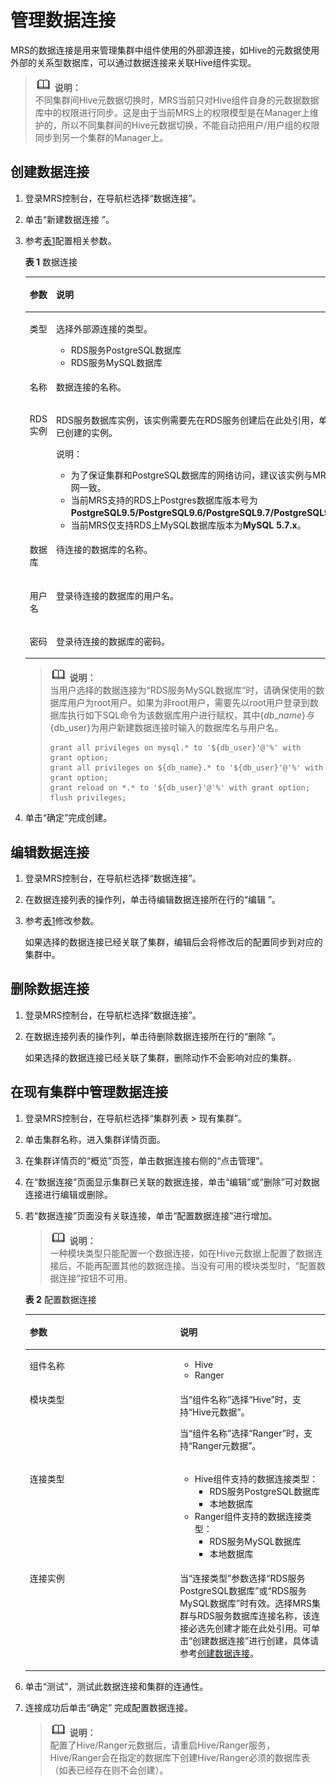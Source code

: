 # 管理数据连接<a name="ZH-CN_TOPIC_0193467691"></a>

MRS的数据连接是用来管理集群中组件使用的外部源连接，如Hive的元数据使用外部的关系型数据库，可以通过数据连接来关联Hive组件实现。

>![](public_sys-resources/icon-note.gif) **说明：**   
>不同集群间Hive元数据切换时，MRS当前只对Hive组件自身的元数据数据库中的权限进行同步。这是由于当前MRS上的权限模型是在Manager上维护的，所以不同集群间的Hive元数据切换，不能自动把用户/用户组的权限同步到另一个集群的Manager上。  

## 创建数据连接<a name="section813712431913"></a>

1.  登录MRS控制台，在导航栏选择“数据连接”。
2.  单击“新建数据连接 ”。
3.  参考[表1](#table1146019253265)配置相关参数。

    **表 1**  数据连接

    <a name="table1146019253265"></a>
    <table><thead align="left"><tr id="row2461825102615"><th class="cellrowborder" valign="top" width="50%" id="mcps1.2.3.1.1"><p id="p1846162582611"><a name="p1846162582611"></a><a name="p1846162582611"></a>参数</p>
    </th>
    <th class="cellrowborder" valign="top" width="50%" id="mcps1.2.3.1.2"><p id="p74611825182610"><a name="p74611825182610"></a><a name="p74611825182610"></a>说明</p>
    </th>
    </tr>
    </thead>
    <tbody><tr id="row9461202572619"><td class="cellrowborder" valign="top" width="50%" headers="mcps1.2.3.1.1 "><p id="p24611025162618"><a name="p24611025162618"></a><a name="p24611025162618"></a>类型</p>
    </td>
    <td class="cellrowborder" valign="top" width="50%" headers="mcps1.2.3.1.2 "><p id="p16608115810263"><a name="p16608115810263"></a><a name="p16608115810263"></a>选择外部源连接的类型。</p>
    <a name="ul5373134715535"></a><a name="ul5373134715535"></a><ul id="ul5373134715535"><li>RDS服务PostgreSQL数据库</li><li>RDS服务MySQL数据库</li></ul>
    </td>
    </tr>
    <tr id="row0461152515266"><td class="cellrowborder" valign="top" width="50%" headers="mcps1.2.3.1.1 "><p id="p17461102511265"><a name="p17461102511265"></a><a name="p17461102511265"></a>名称</p>
    </td>
    <td class="cellrowborder" valign="top" width="50%" headers="mcps1.2.3.1.2 "><p id="p13461325182618"><a name="p13461325182618"></a><a name="p13461325182618"></a>数据连接的名称。</p>
    </td>
    </tr>
    <tr id="row646112532618"><td class="cellrowborder" valign="top" width="50%" headers="mcps1.2.3.1.1 "><p id="p246102515266"><a name="p246102515266"></a><a name="p246102515266"></a>RDS实例</p>
    </td>
    <td class="cellrowborder" valign="top" width="50%" headers="mcps1.2.3.1.2 "><p id="p194611625132614"><a name="p194611625132614"></a><a name="p194611625132614"></a>RDS服务数据库实例，该实例需要先在RDS服务创建后在此处引用，单击“查看RDS实例”查看已创建的实例。</p>
    <div class="note" id="note16171254135412"><a name="note16171254135412"></a><a name="note16171254135412"></a><span class="notetitle"> 说明： </span><div class="notebody"><a name="ul1115183217303"></a><a name="ul1115183217303"></a><ul id="ul1115183217303"><li>为了保证集群和PostgreSQL数据库的网络访问，建议该实例与MRS集群的虚拟私有云和子网一致。</li><li>当前MRS支持的RDS上Postgres数据库版本号为<strong id="b621012431304"><a name="b621012431304"></a><a name="b621012431304"></a>PostgreSQL9.5/PostgreSQL9.6/PostgreSQL9.7/PostgreSQL9.8/PostgreSQL10.0</strong>。</li><li>当前MRS仅支持RDS上MySQL数据库版本为<strong id="b1132802333717"><a name="b1132802333717"></a><a name="b1132802333717"></a>MySQL 5.7.x</strong>。</li></ul>
    </div></div>
    </td>
    </tr>
    <tr id="row146122532613"><td class="cellrowborder" valign="top" width="50%" headers="mcps1.2.3.1.1 "><p id="p1046112253268"><a name="p1046112253268"></a><a name="p1046112253268"></a>数据库</p>
    </td>
    <td class="cellrowborder" valign="top" width="50%" headers="mcps1.2.3.1.2 "><p id="p14611225172611"><a name="p14611225172611"></a><a name="p14611225172611"></a>待连接的数据库的名称。</p>
    </td>
    </tr>
    <tr id="row1646182562610"><td class="cellrowborder" valign="top" width="50%" headers="mcps1.2.3.1.1 "><p id="p146112512265"><a name="p146112512265"></a><a name="p146112512265"></a>用户名</p>
    </td>
    <td class="cellrowborder" valign="top" width="50%" headers="mcps1.2.3.1.2 "><p id="p24611225102612"><a name="p24611225102612"></a><a name="p24611225102612"></a>登录待连接的数据库的用户名。</p>
    </td>
    </tr>
    <tr id="row7461325102620"><td class="cellrowborder" valign="top" width="50%" headers="mcps1.2.3.1.1 "><p id="p946117252263"><a name="p946117252263"></a><a name="p946117252263"></a>密码</p>
    </td>
    <td class="cellrowborder" valign="top" width="50%" headers="mcps1.2.3.1.2 "><p id="p1846142513269"><a name="p1846142513269"></a><a name="p1846142513269"></a>登录待连接的数据库的密码。</p>
    </td>
    </tr>
    </tbody>
    </table>

    >![](public_sys-resources/icon-note.gif) **说明：**   
    >当用户选择的数据连接为“RDS服务MySQL数据库“时，请确保使用的数据库用户为root用户。如果为非root用户，需要先以root用户登录到数据库执行如下SQL命令为该数据库用户进行赋权，其中$\{db\_name\}与$\{db\_user\}为用户新建数据连接时输入的数据库名与用户名。  
    >```  
    >grant all privileges on mysql.* to '${db_user}'@'%' with grant option;  
    >grant all privileges on ${db_name}.* to '${db_user}'@'%' with grant option;  
    >grant reload on *.* to '${db_user}'@'%' with grant option;  
    >flush privileges;  
    >```  

4.  单击“确定”完成创建。

## 编辑数据连接<a name="section1363818514227"></a>

1.  登录MRS控制台，在导航栏选择“数据连接”。
2.  在数据连接列表的操作列，单击待编辑数据连接所在行的“编辑 ”。
3.  参考[表1](#table1146019253265)修改参数。

    如果选择的数据连接已经关联了集群，编辑后会将修改后的配置同步到对应的集群中。


## 删除数据连接<a name="section9432162702219"></a>

1.  登录MRS控制台，在导航栏选择“数据连接”。
2.  在数据连接列表的操作列，单击待删除数据连接所在行的“删除 ”。

    如果选择的数据连接已经关联了集群，删除动作不会影响对应的集群。


## 在现有集群中管理数据连接<a name="section1156893132212"></a>

1.  登录MRS控制台，在导航栏选择“集群列表 \> 现有集群”。
2.  单击集群名称，进入集群详情页面。
3.  在集群详情页的“概览”页签，单击数据连接右侧的“点击管理”。
4.  在“数据连接”页面显示集群已关联的数据连接，单击“编辑”或“删除”可对数据连接进行编辑或删除。
5.  若“数据连接”页面没有关联连接，单击“配置数据连接”进行增加。

    >![](public_sys-resources/icon-note.gif) **说明：**   
    >一种模块类型只能配置一个数据连接，如在Hive元数据上配置了数据连接后，不能再配置其他的数据连接。当没有可用的模块类型时，“配置数据连接”按钮不可用。  

    **表 2**  配置数据连接

    <a name="table177672515456"></a>
    <table><thead align="left"><tr id="row17777825184511"><th class="cellrowborder" valign="top" width="50%" id="mcps1.2.3.1.1"><p id="p14777125174511"><a name="p14777125174511"></a><a name="p14777125174511"></a>参数</p>
    </th>
    <th class="cellrowborder" valign="top" width="50%" id="mcps1.2.3.1.2"><p id="p197771625204518"><a name="p197771625204518"></a><a name="p197771625204518"></a>说明</p>
    </th>
    </tr>
    </thead>
    <tbody><tr id="row5777162512457"><td class="cellrowborder" valign="top" width="50%" headers="mcps1.2.3.1.1 "><p id="p1377711259455"><a name="p1377711259455"></a><a name="p1377711259455"></a>组件名称</p>
    </td>
    <td class="cellrowborder" valign="top" width="50%" headers="mcps1.2.3.1.2 "><a name="ul112114258107"></a><a name="ul112114258107"></a><ul id="ul112114258107"><li>Hive</li><li>Ranger</li></ul>
    </td>
    </tr>
    <tr id="row1377762511452"><td class="cellrowborder" valign="top" width="50%" headers="mcps1.2.3.1.1 "><p id="p1677713254455"><a name="p1677713254455"></a><a name="p1677713254455"></a>模块类型</p>
    </td>
    <td class="cellrowborder" valign="top" width="50%" headers="mcps1.2.3.1.2 "><p id="p8777122534511"><a name="p8777122534511"></a><a name="p8777122534511"></a>当<span class="parmname" id="parmname1013365351117"><a name="parmname1013365351117"></a><a name="parmname1013365351117"></a>“组件名称”</span>选择<span class="parmvalue" id="parmvalue18315812113"><a name="parmvalue18315812113"></a><a name="parmvalue18315812113"></a>“Hive”</span>时，支持<span class="parmvalue" id="parmvalue15513455111"><a name="parmvalue15513455111"></a><a name="parmvalue15513455111"></a>“Hive元数据”</span>。</p>
    <p id="p5497202191217"><a name="p5497202191217"></a><a name="p5497202191217"></a>当<span class="parmname" id="parmname923017431210"><a name="parmname923017431210"></a><a name="parmname923017431210"></a>“组件名称”</span>选择<span class="parmvalue" id="parmvalue82307441211"><a name="parmvalue82307441211"></a><a name="parmvalue82307441211"></a>“Ranger”</span>时，支持<span class="parmvalue" id="parmvalue7231245128"><a name="parmvalue7231245128"></a><a name="parmvalue7231245128"></a>“Ranger元数据”</span>。</p>
    </td>
    </tr>
    <tr id="row17771425104517"><td class="cellrowborder" valign="top" width="50%" headers="mcps1.2.3.1.1 "><p id="p12777625204510"><a name="p12777625204510"></a><a name="p12777625204510"></a>连接类型</p>
    </td>
    <td class="cellrowborder" valign="top" width="50%" headers="mcps1.2.3.1.2 "><a name="ul162477143598"></a><a name="ul162477143598"></a><ul id="ul162477143598"><li>Hive组件支持的数据连接类型：<a name="ul1517911541311"></a><a name="ul1517911541311"></a><ul id="ul1517911541311"><li>RDS服务PostgreSQL数据库</li><li>本地数据库</li></ul>
    </li><li>Ranger组件支持的数据连接类型：<a name="ul1873931412"></a><a name="ul1873931412"></a><ul id="ul1873931412"><li>RDS服务MySQL数据库</li><li>本地数据库</li></ul>
    </li></ul>
    </td>
    </tr>
    <tr id="row87774259452"><td class="cellrowborder" valign="top" width="50%" headers="mcps1.2.3.1.1 "><p id="p16777142554510"><a name="p16777142554510"></a><a name="p16777142554510"></a>连接实例</p>
    </td>
    <td class="cellrowborder" valign="top" width="50%" headers="mcps1.2.3.1.2 "><p id="p89712242483"><a name="p89712242483"></a><a name="p89712242483"></a>当“连接类型”参数选择“RDS服务PostgreSQL数据库”或“RDS服务MySQL数据库”时有效。选择MRS集群与RDS服务数据库连接名称，该连接必选先创建才能在此处引用。可单击“创建数据连接”进行创建，具体请参考<a href="#section813712431913">创建数据连接</a>。</p>
    </td>
    </tr>
    </tbody>
    </table>

6.  单击“测试”，测试此数据连接和集群的连通性。
7.  连接成功后单击“确定” 完成配置数据连接。

    >![](public_sys-resources/icon-note.gif) **说明：**   
    >配置了Hive/Ranger元数据后，请重启Hive/Ranger服务，Hive/Ranger会在指定的数据库下创建Hive/Ranger必须的数据库表（如表已经存在则不会创建）。  


